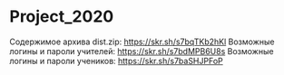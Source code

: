 # Project_2020
Содержимое архива  dist.zip: https://skr.sh/s7bqTKb2hKl
Возможные логины и пароли учителей: https://skr.sh/s7bdMPB6U8s
Возможные логины и пароли учеников: https://skr.sh/s7baSHJPFoP
